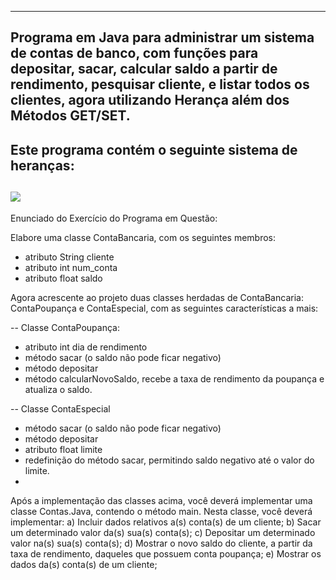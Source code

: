----------------------------------------------------------------------------
Programa em Java para administrar um sistema de contas de banco, com funções para depositar, sacar, calcular saldo a partir de rendimento, pesquisar cliente, e listar todos os clientes, agora utilizando Herança além dos Métodos GET/SET.
------------------------------------------------------------------------
Este programa contém o seguinte sistema de heranças:
------------------------------------------------------------------------
![](https://github.com/IgorCRH/ExerciciosdeJava/blob/main/9%20-%20Contas%20de%20Banco%20(Heran%C3%A7a)/diagrama9.png)
------------------------------------------------------------------------
Enunciado do Exercício do Programa em Questão:

Elabore uma classe ContaBancaria, com os seguintes membros:
- atributo String cliente
- atributo int num_conta
- atributo float saldo

Agora acrescente ao projeto duas classes herdadas de ContaBancaria: ContaPoupança e
ContaEspecial, com as seguintes características a mais:

-- Classe ContaPoupança:
- atributo int dia de rendimento
- método sacar (o saldo não pode ficar negativo)
- método depositar
- método calcularNovoSaldo, recebe a taxa de rendimento da poupança e atualiza o saldo.
 
-- Classe ContaEspecial
- método sacar (o saldo não pode ficar negativo)
- método depositar
- atributo float limite
- redefinição do método sacar, permitindo saldo negativo até o valor do limite.
- 
Após a implementação das classes acima, você deverá implementar uma classe Contas.Java,
contendo o método main. Nesta classe, você deverá implementar:
a) Incluir dados relativos a(s) conta(s) de um cliente;
b) Sacar um determinado valor da(s) sua(s) conta(s);
c) Depositar um determinado valor na(s) sua(s) conta(s);
d) Mostrar o novo saldo do cliente, a partir da taxa de rendimento, daqueles que possuem conta
poupança;
e) Mostrar os dados da(s) conta(s) de um cliente; 

